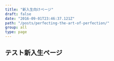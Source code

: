 ```yaml
---
title: "新入生向けページ"
draft: false
date: "2016-09-01T23:46:37.121Z"
path: "/posts/perfecting-the-art-of-perfection/"
group: all
type: page
---
```


## テスト新入生ページ